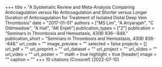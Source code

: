 +++
title = "A Systematic Review and Meta-Analysis Comparing Anticoagulation versus No Anticoagulation and Shorter versus Longer Duration of Anticoagulation for Treatment of Isolated Distal Deep Vein Thrombosis"
date = "2017-01-01"
authors = ["MS Lim", "A Ariyarajah", "C Oldmeadow", "A Hall", "AK Enjeti"]
publication_types = ["2"]
publication = "Seminars in Thrombosis and Hemostasis, 43(8) 836--848."
publication_short = "Seminars in Thrombosis and Hemostasis, 43(8) 836--848."
url_code = ""
image_preview = ""
selected = false
projects = []
url_pdf = ""
url_preprint = ""
url_dataset = ""
url_project = ""
url_slides = ""
url_video = ""
url_poster = ""
math = true
highlight = true
[header]
image = ""
caption = ""
+++
10 citations (Crossref) [2022-07-10]
